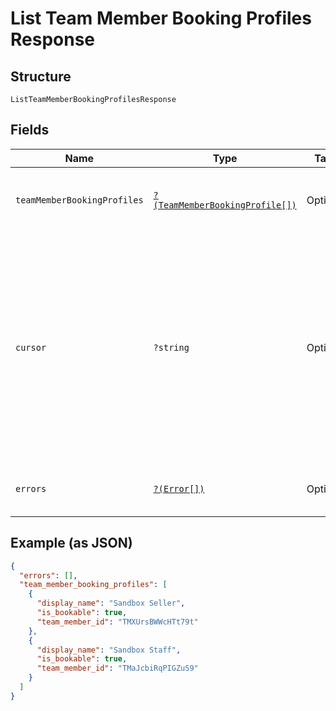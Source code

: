 
# List Team Member Booking Profiles Response

## Structure

`ListTeamMemberBookingProfilesResponse`

## Fields

| Name | Type | Tags | Description | Getter | Setter |
|  --- | --- | --- | --- | --- | --- |
| `teamMemberBookingProfiles` | [`?(TeamMemberBookingProfile[])`](/doc/models/team-member-booking-profile.md) | Optional | The list of team member booking profiles. | getTeamMemberBookingProfiles(): ?array | setTeamMemberBookingProfiles(?array teamMemberBookingProfiles): void |
| `cursor` | `?string` | Optional | The pagination cursor to be used in the subsequent request to get the next page of the results. Stop retrieving the next page of the results when the cursor is not set. | getCursor(): ?string | setCursor(?string cursor): void |
| `errors` | [`?(Error[])`](/doc/models/error.md) | Optional | Errors that occurred during the request. | getErrors(): ?array | setErrors(?array errors): void |

## Example (as JSON)

```json
{
  "errors": [],
  "team_member_booking_profiles": [
    {
      "display_name": "Sandbox Seller",
      "is_bookable": true,
      "team_member_id": "TMXUrsBWWcHTt79t"
    },
    {
      "display_name": "Sandbox Staff",
      "is_bookable": true,
      "team_member_id": "TMaJcbiRqPIGZuS9"
    }
  ]
}
```

